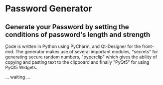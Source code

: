 # Password Generator
## Generate your Password by setting the conditions of password's length and strength

ٍCode is written in Python using PyCharm, and Qt-Designer for the front-end. The generator makes use of several important modules, "secrets" for generating secure random numbers, "pyperclip" which gives the ability of copying and pasting text to the clipboard and finally "PyQt5" for using PyQt5 Widgets.

... waiting ...

